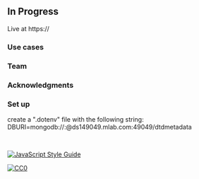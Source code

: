 ## In Progress

Live at https://

### Use cases

### Team

### Acknowledgments

### Set up
create a ".dotenv" file with the following string:
DBURI=mongodb://<dbuser>:<dbpassword>@ds149049.mlab.com:49049/dtdmetadata

<br>

[![JavaScript Style Guide](https://cdn.rawgit.com/feross/standard/master/badge.svg)](https://github.com/feross/standard)

<a rel="license" href="http://creativecommons.org/publicdomain/zero/1.0/">
  <img src="http://i.creativecommons.org/p/zero/1.0/88x31.png" style="border-style: none;" alt="CC0" />
</a>
